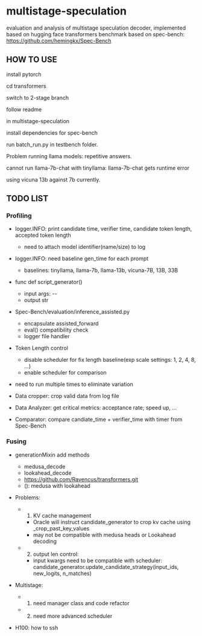 # multistage-speculation
evaluation and analysis of multistage speculation decoder, implemented based on hugging face transformers
benchmark based on spec-bench: https://github.com/hemingkx/Spec-Bench

## HOW TO USE
install pytorch

cd transformers

switch to 2-stage branch

follow readme

in multistage-speculation

install dependencies for spec-bench

run batch_run.py in testbench folder.

Problem running llama models: repetitive answers.

cannot run llama-7b-chat with tinyllama: llama-7b-chat gets runtime error

using vicuna 13b against 7b currently.

## TODO LIST

### Profiling

- logger.INFO: print candidate time, verifier time, candidate token length, accepted token length
  - need to attach model identifier(name/size) to log
- logger.INFO: need baseline gen_time for each prompt
    - baselines: tinyllama, llama-7b, llama-13b, vicuna-7B, 13B, 33B
- func def script_generator()
  - input args: --
  - output str
- Spec-Bench/evaluation/inference_assisted.py
  - encapsulate assisted_forward
  - eval() compatibility check
  - logger file handler
- Token Length control
  - disable scheduler for fix length baseline(exp scale settings: 1, 2, 4, 8, ...)
  - enable scheduler for comparison
- need to run multiple times to eliminate variation

- Data cropper: crop valid data from log file
- Data Analyzer: get critical metrics: acceptance rate; speed up, ...
- Comparator: compare candiate_time + verifier_time with timer from Spec-Bench

### Fusing

- generationMixin add methods
  - medusa_decode
  - lookahead_decode
  - https://github.com/Ravencus/transformers.git
  - (): medusa with lookahead


- Problems:
  - 1. KV cache management
    - Oracle will instruct candidate_generator to crop kv cache using _crop_past_key_values
    - may not be compatible with medusa heads or Lookahead decoding
  
  - 2. output len control:
    - input kwargs need to be compatible with scheduler: candidate_generator.update_candidate_strategy(input_ids, new_logits, n_matches)

- Multistage:
  - 1. need manager class and code refactor
  - 2. need more advanced scheduler

- H100: how to ssh

